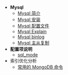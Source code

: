 * **Mysql**
  * [Mysql 简介](mysql/)
  * [Mysql 安装](mysql/配置文件.md)
  * [Mysql 配置文件](mysql/配置文件.md)
  * [Mysql Explain](mysql/Mysql-Explain.md)
  * [Mysql binlog](mysql/Mysql-binlog.md)
  * [Mysql 主从复制](mysql/主从复制.md)
* **配置项说明**
  * [sql_mode](mysql/sql_mode.md)
* 索引优化分析
  * [常用的 MongoDB 命令](mongo/常用的-MongoDB-命令.md)

